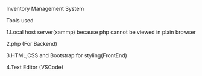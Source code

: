 Inventory Management System

Tools used

1.Local host server(xammp) because php cannot be viewed in plain browser

2.php (For Backend)

3.HTML,CSS and Bootstrap for styling(FrontEnd)

4.Text Editor (VSCode)